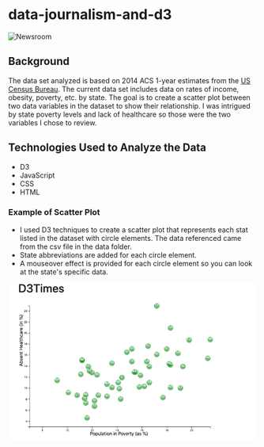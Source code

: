 # data-journalism-and-d3
![Newsroom](https://media.giphy.com/media/v2xIous7mnEYg/giphy.gif)

## Background

The data set analyzed is based on 2014 ACS 1-year estimates from the [US Census Bureau](https://data.census.gov/cedsci/). The current data set includes data on rates of income, obesity, poverty, etc. by state. The goal is to create a scatter plot between two data variables in the dataset to show their relationship. I was intrigued by state poverty levels and lack of healthcare so those were the two variables I chose to review.

## Technologies Used to Analyze the Data
* D3
* JavaScript
* CSS
* HTML

### Example of Scatter Plot
* I used D3 techniques to create a scatter plot that represents each stat listed in the dataset with circle elements. The data referenced came from the csv file in the data folder.
* State abbreviations are added for each circle element.
* A mouseover effect is provided for each circle element so you can look at the state's specific data.

![Scatterplot](Scatter_Plot.png)
